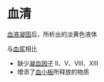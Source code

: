 # 血清

[血液](血液.md)[凝固](血液凝固.md)后，所析出的淡黄色液体

与[血浆](血浆.md)相比
- 缺少[凝血因子](凝血因子.md) II、V、VIII、XIII
- 增添了[血小板](血小板.md)所释放的物质
